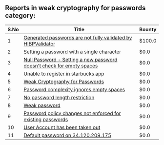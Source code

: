 ## Reports in weak cryptography for passwords category:
| S.No | Title | Bounty |
| ---- | ----- | ------ |
| 1 | [Generated passwords are not fully validated by HIBPValidator](https://hackerone.com/reports/1606961) | $100.0 |
| 2 | [Setting a password with a single character](https://hackerone.com/reports/223851) | $0.0 |
| 3 | [Null Password - Setting a new password doesn't check for empty spaces](https://hackerone.com/reports/223618) | $0.0 |
| 4 | [Unable to register in starbucks app](https://hackerone.com/reports/236276) | $0.0 |
| 5 | [Weak Cryptography for Passwords](https://hackerone.com/reports/260689) | $0.0 |
| 6 | [Password complexity ignores empty spaces](https://hackerone.com/reports/250253) | $0.0 |
| 7 | [No password length restriction](https://hackerone.com/reports/258879) | $0.0 |
| 8 | [Weak password ](https://hackerone.com/reports/267539) | $0.0 |
| 9 | [Password policy changes not enforced for existing passwords](https://hackerone.com/reports/1169335) | $0.0 |
| 10 | [User Account has been taken out](https://hackerone.com/reports/1195340) | $0.0 |
| 11 | [Default password on 34.120.209.175](https://hackerone.com/reports/1415241) | $0.0 |